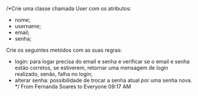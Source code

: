 /*Crie uma classe chamada User com os atributos:
- nome;
- username;
- email;
- senha;

Crie os seguintes metódos com as suas regras:

- login: para logar precisa do email e senha e verificar se o email e senha estão corretos, se estiverem, retornar uma mensagem de login realizado,
senão, falha no login;
- alterar senha: possibilidade de trocar a senha atual por uma senha nova.
*/
From Fernanda Soares to Everyone 09:17 AM

